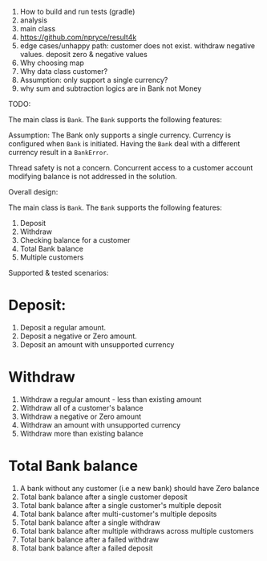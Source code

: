 1. How to build and run tests (gradle)
2. analysis
3. main class
4. https://github.com/npryce/result4k
5. edge cases/unhappy path: customer does not exist. withdraw negative values. deposit zero & negative values
6. Why choosing map
7. Why data class customer?
8. Assumption: only support a single currency?
9. why sum and subtraction logics are in Bank not Money

TODO:

The main class is `Bank`. The `Bank` supports the following features:

Assumption:
The Bank only supports a single currency. Currency is configured when `Bank` is initiated. Having the `Bank` deal with
a different currency result in a `BankError`.

Thread safety is not a concern. Concurrent access to a customer account modifying balance is not addressed in the solution.

Overall design:

The main class is `Bank`. The `Bank` supports the following features:

1. Deposit
2. Withdraw
3. Checking balance for a customer
4. Total Bank balance 
5. Multiple customers

Supported & tested scenarios:

# Deposit:

1. Deposit a regular amount. 
2. Deposit a negative or Zero amount.
3. Deposit an amount with unsupported currency

# Withdraw

1. Withdraw a regular amount - less than existing amount
1. Withdraw all of a customer's balance
2. Withdraw a negative or Zero amount
3. Withdraw an amount with unsupported currency
4. Withdraw more than existing balance


# Total Bank balance

1. A bank without any customer (i.e a new bank) should have Zero balance
2. Total bank balance after a single customer deposit
3. Total bank balance after a single customer's multiple deposit
4. Total bank balance after multi-customer's multiple deposits
5. Total bank balance after a single withdraw
6. Total bank balance after multiple withdraws across multiple customers
7. Total bank balance after a failed withdraw
8. Total bank balance after a failed deposit




